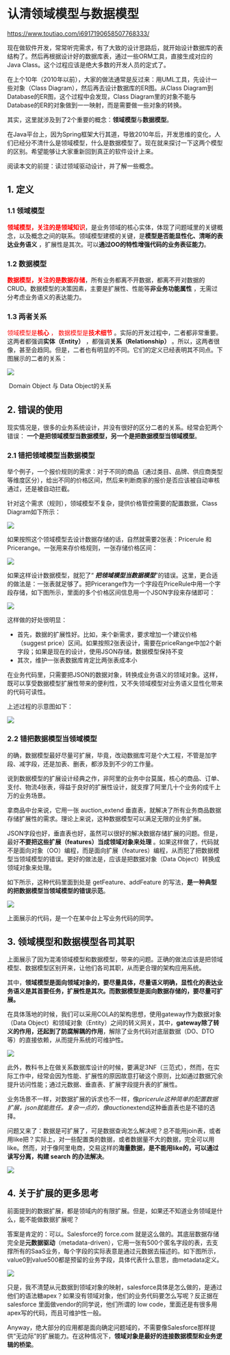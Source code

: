 # 认清领域模型与数据模型

https://www.toutiao.com/i6917190658507768333/



现在做软件开发，常常听完需求，有了大致的设计思路后，就开始设计数据库的表结构了。然后再根据设计好的数据库表，通过一些ORM工具，直接生成对应的Java Class。这个过程应该是绝大多数的开发人员的定式了。

在上个10年（2010年以前），大家的做法通常是反过来：用UML工具，先设计一些对象（Class Diagram），然后再去设计数据库的ER图。从Class Diagram到Database的ER图，这个过程中会发现，Class Diagram里的对象不能与Database的ER的对象做到一一映射，而是需要做一些对象的转换。

其实，这里就涉及到了2个重要的概念：**领域模型**与**数据模型**。

在Java平台上，因为Spring框架大行其道，导致2010年后，开发思维的变化，人们已经分不清什么是领域模型，什么是数据模型了。现在就来探讨一下这两个模型的区别。希望能够让大家重新回到真正的软件设计上来。



阅读本文的前提：读过领域驱动设计，并了解一些概念。

## 1. 定义

### 1.1 领域模型

<font color='red'>**领域模型，关注的是领域知识**</font>，是业务领域的核心实体，体现了问题域里的关键概念，以及概念之间的联系。领域模型建模的关键，是**模型是否能显性化、清晰的表达业务语义** ，扩展性是其次。可以**通过OO的特性增强代码的业务表征能力**。

### 1.2 数据模型

<font color='red'>**数据模型，关注的是数据存储**</font>，所有业务都离不开数据，都离不开对数据的CRUD。数据模型的决策因素，主要是扩展性、性能等**非业务功能属性** ，无需过分考虑业务语义的表达能力。

### 1.3 两者关系

<font color='red'>领域模型是**核心** ， 数据模型是**技术细节** </font>。实际的开发过程中，二者都非常重要。这两者都强调**实体（Entity）** ，都强调**关系（Relationship）** 。所以，这两者很像，甚至会趋同。但是，二者也有明显的不同。它们的定义已经表明其不同点。下图展示的二者的关系：

![](./DomainObj_DataObj/DomainO_DataO_relationship.jpg)

​                                                            Domain Object 与 Data Object的关系

## 2. 错误的使用

现实情况是，很多的业务系统设计，并没有很好的区分二者的关系。经常会犯两个错误： **一个是把领域模型当数据模型，另一个是把数据模型当领域模型**。

### 2.1 错把领域模型当数据模型

举个例子，一个报价规则的需求：对于不同的商品（通过类目、品牌、供应商类型等维度区分），给出不同的价格区间，然后来判断商家的报价是否应该被自动审核通过，还是被自动拦截。

针对这个需求（规则），领域模型不复杂，提供价格管控需要的配置数据，Class Diagram如下所示：

![](./DomainObj_DataObj/Demo_ClassDiagram.png)

如果按照这个领域模型去设计数据存储的话，自然就需要2张表：Pricerule 和 Pricerange。一张用来存价格规则，一张存储价格区间：

![](./DomainObj_DataObj/Demo_ER.png)

如果这样设计数据模型，就犯了“ ***把领域模型当数据模型***”的错误。这里，更合适的做法是：一张表就足够了。把Pricerange作为一个字段在PriceRule中用一个字段存储，如下图所示，里面的多个价格区间信息用一个JSON字段来存储即可：

![](./DomainObj_DataObj/Demo_ER_is_right.png)

这样做的好处很明显：

* 首先，数据的扩展性好。比如，来个新需求，要求增加一个建议价格（suggest price）区间。如果按照2张表设计，需要在priceRange中加2个新字段；如果是现在的设计，使用JSON存储，数据模型保持不变
* 其次，维护一张表数据库肯定比两张表成本小

在业务代码里，只需要把JSON的数据对象，转换成业务语义的领域对象。这样，既可以享受数据模型扩展性带来的便利性，又不失领域模型对业务语义显性化带来的代码可读性。

上述过程的示意图如下：

![](./DomainObj_DataObj/Demo_ER_to_domainClass.png)

### 2.2 错把数据模型当领域模型

的确，数据模型最好尽量可扩展，毕竟，改动数据库可是个大工程，不管是加字段、减字段，还是加表、删表，都涉及到不少的工作量。

说到数据模型的扩展设计经典之作，非阿里的业务中台莫属，核心的商品、订单、支付、物流4张表，得益于良好的扩展性设计，就支撑了阿里几十个业务的成千上万的业务场景。

拿商品中台来说，它用一张 auction_extend 垂直表，就解决了所有业务商品数据存储扩展性的需求。理论上来说，这种数据模型可以满足无限的业务扩展。

JSON字段也好，垂直表也好，虽然可以很好的解决数据存储扩展的问题。但是，最好**不要把这些扩展（features）当成领域对象来处理** 。如果这样做了，代码就不是面向对象（OO）编程，而是面向扩展（features）编程，从而犯了把数据模型当领域模型的错误。更好的做法是，应该是把数据对象（Data Object）转换成领域对象来处理。

如下所示，这种代码里面到处是 getFeature、addFeature 的写法，**是一种典型的把数据模型当领域模型的错误示范**。

![](./DomainObj_DataObj/DataEntity_2_ClassEntity.png)

上面展示的代码，是一个在某中台上写业务代码的同学。



## 3. 领域模型和数据模型各司其职

上面展示了因为混淆领域模型和数据模型，带来的问题。正确的做法应该是把领域模型、数据模型区别开来，让他们各司其职，从而更合理的架构应用系统。

其中，**领域模型是面向领域对象的，要尽量具体，尽量语义明确，显性化的表达业务语义是其首要任务，扩展性是其次。而数据模型是面向数据存储的，要尽量可扩展。**

在具体落地的时候，我们可以采用COLA的架构思想，使用gateway作为数据对象（Data Object）和领域对象（Entity）之间的转义网关，其中，**gateway除了转义的作用，还起到了防腐解耦的作用**，解除了业务代码对底层数据（DO、DTO等）的直接依赖，从而提升系统的可维护性。

![](./DomainObj_DataObj/COLA.png)

此外，教科书上在做关系数据库设计的时候，要满足3NF（三范式），然而，在实际工作中，经常会因为性能、扩展性的原因故意打破这个原则，比如通过数据冗余提升访问性能；通过元数据、垂直表、扩展字段提升表的扩展性。

业务场景不一样，对数据扩展的诉求也不一样，像*pricerule这种简单的配置数据扩展，json就能胜任。复杂一点的，像auction*extend这种垂直表也是不错的选择。

问题又来了：数据是可扩展了，可是数据查询怎么解决呢？总不能用join表，或者用like把？实际上，对一些配置类的数据，或者数据量不大的数据，完全可以用like。然而，对于像阿里电商，交易这样的**海量数据，是不能用like的，可以通过读写分离，构建 search 的办法解决**。

![](./DomainObj_DataObj/read_write_splite.png)

## 4. 关于扩展的更多思考

前面提到的数据扩展，都是领域内的有限扩展。但是，如果还不知道业务领域是什么，能不能做数据扩展呢？

答案是肯定的：可以。Salesforce的 force.com 就是这么做的。其底层数据存储完全是**元数据驱动**（metadata-driven），它用一张有500个匿名字段的表，去支撑所有的SaaS业务，每个字段的实际表意是通过元数据去描述的。如下图所示，value0到value500都是预留的业务字段，具体代表什么意思，由metadata定义。

![](./DomainObj_DataObj/metadata-driven.png)

只是，我不清楚从元数据到领域对象的映射，salesforce具体是怎么做的，是通过他们的语法糖apex？如果没有领域对象，他们的业务代码要怎么写呢？反正据在 salesforce 里面做vendor的同学说，他们所谓的 low code，里面还是有很多用apex写的代码，而且可维护性一般。

Anyway，绝大部分的应用都是面向确定问题域的，不需要像Salesforce那样提供“无边际”的扩展能力。在这种情况下，**领域对象是最好的连接数据模型和业务逻辑的桥梁**。